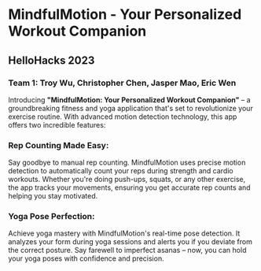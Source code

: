# MindfulMotion - Your Personalized Workout Companion
## HelloHacks 2023 
### Team 1: Troy Wu, Christopher Chen, Jasper Mao, Eric Wen

Introducing **"MindfulMotion: Your Personalized Workout Companion"** – a groundbreaking fitness and yoga application that's set to revolutionize your exercise routine. With advanced motion detection technology, this app offers two incredible features:

### **Rep Counting Made Easy:** 
Say goodbye to manual rep counting. MindfulMotion uses precise motion detection to automatically count your reps during strength and cardio workouts. Whether you're doing push-ups, squats, or any other exercise, the app tracks your movements, ensuring you get accurate rep counts and helping you stay motivated.

### **Yoga Pose Perfection:**
Achieve yoga mastery with MindfulMotion's real-time pose detection. It analyzes your form during yoga sessions and alerts you if you deviate from the correct posture. Say farewell to imperfect asanas – now, you can hold your yoga poses with confidence and precision.


